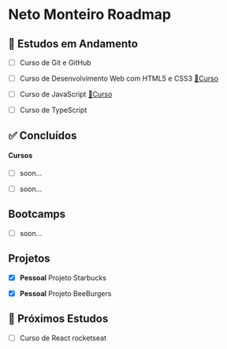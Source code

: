 # Neto Monteiro Roadmap


## 📑 Estudos em Andamento
- [ ] Curso de Git e GitHub
- [ ] Curso de Desenvolvimento Web com HTML5 e CSS3 [🔗Curso](https://alunos.b7web.com.br/curso/html5-e-css3/)
- [ ] Curso de JavaScript  [🔗Curso](https://alunos.b7web.com.br/curso/javascript)
- [ ] Curso de TypeScript 


## ✅ Concluídos
 
  #### Cursos
- [ ] soon...
- [ ] soon...



## Bootcamps
- [ ] soon...

## Projetos
- [x] **Pessoal** Projeto Starbucks
- [x] **Pessoal** Projeto BeeBurgers



## 🎯 Próximos Estudos
- [ ] Curso de React rocketseat
